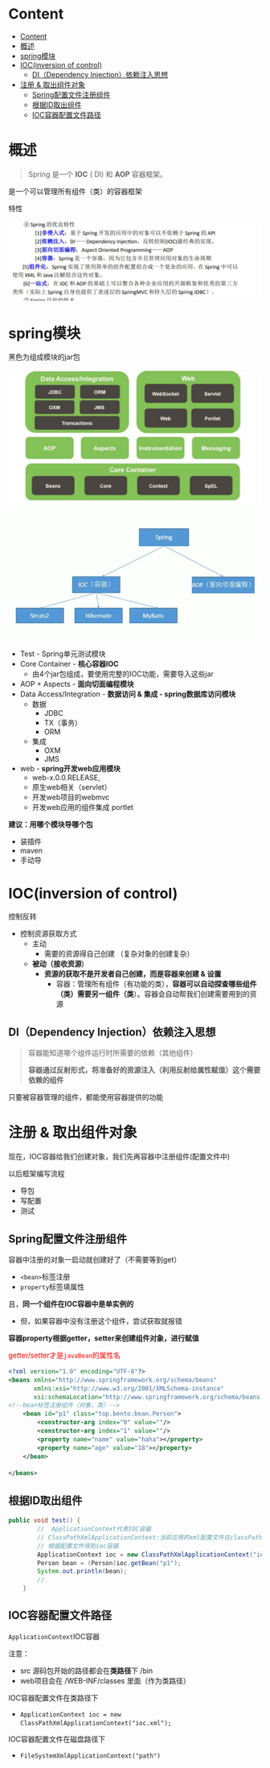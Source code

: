# Content

* [Content](#content)
* [概述](#概述)
* [spring模块](#spring模块)
* [IOC(inversion of control)](#iocinversion-of-control)
  * [DI（Dependency Injection）依赖注入思想](#didependency-injection依赖注入思想)
* [注册 & 取出组件对象](#注册--取出组件对象)
  * [Spring配置文件注册组件](#spring配置文件注册组件)
  * [根据ID取出组件](#根据id取出组件)
  * [IOC容器配置文件路径](#ioc容器配置文件路径)

# 概述

> Spring 是一个 **IOC** ( DI) 和 **AOP** 容器框架。

是一个可以管理所有组件（类）的容器框架

特性

![](/static/2021-07-11-18-24-25.png)

# spring模块

黑色为组成模块的jar包

![](/static/2021-07-11-18-39-55.png)
![](/static/2021-07-15-14-50-26.png)

* Test - Spring单元测试模块
* Core Container - **核心容器IOC**
  * 由4个jar包组成，要使用完整的IOC功能，需要导入这些jar
* AOP + Aspects - **面向切面编程模块**
* Data Access/Integration - **数据访问 & 集成 - spring数据库访问模块**
  * 数据
    * JDBC
    * TX（事务）
    * ORM
  * 集成
    * OXM
    * JMS
* web -
 **spring开发web应用模块**
  * web-x.0.0.RELEASE,
  * 原生web相关（servlet）
  * 开发web项目的webmvc
  * 开发web应用的组件集成 portlet

**建议：用哪个模块导哪个包**

* 装插件
* maven
* 手动导

# IOC(inversion of control)

控制反转

* 控制资源获取方式
  * 主动
    * 需要的资源得自己创建 （复杂对象的创建复杂）
  * **被动（接收资源**)
    * **资源的获取不是开发者自己创建，而是容器来创建 & 设置**
      * 容器：管理所有组件（有功能的类），**容器可以自动探查哪些组件（类）需要另一组件（类**）。容器会自动帮我们创建需要用到的资源

## DI（Dependency Injection）依赖注入思想

> 容器能知道哪个组件运行时所需要的依赖（其他组件）
>
> **容器通过反射形式，将准备好的资源注入（利用反射给属性赋值）这个需要依赖的组件**

只要被容器管理的组件，都能使用容器提供的功能

# 注册 & 取出组件对象

现在，IOC容器给我们创建对象，我们先再容器中注册组件(配置文件中)

以后框架编写流程

* 导包
* 写配置
* 测试

## Spring配置文件注册组件

容器中注册的对象一启动就创建好了（不需要等到get）

* `<bean>`标签注册
* `property`标签填属性

且，**同一个组件在IOC容器中是单实例的**

* 但，如果容器中没有注册这个组件，尝试获取就报错

**容器property根据getter，setter来创建组件对象，进行赋值**

<font color="red">getter/setter才是`javaBean`的属性名</font>

```xml
<?xml version="1.0" encoding="UTF-8"?>
<beans xmlns="http://www.springframework.org/schema/beans"
       xmlns:xsi="http://www.w3.org/2001/XMLSchema-instance"
       xsi:schemaLocation="http://www.springframework.org/schema/beans http://www.springframework.org/schema/beans/spring-beans.xsd">
<!--bean标签注册组件（对象，类）-->
    <bean id="p1" class="top.bento.bean.Person">
        <constructor-arg index="0" value=""/>
        <constructor-arg index="1" value=""/>
        <property name="name" value="haha"></property>
        <property name="age" value="18"></property>
    </bean>

</beans>
```

## 根据ID取出组件

```java
public void test() {
        //  ApplicationContext代表IOC容器
        // ClassPathXmlApplicationContext:当前应用的xml配置文件在classPath下
        // 根据配置文件得到ioc容器
        ApplicationContext ioc = new ClassPathXmlApplicationContext("ioc.xml");
        Person bean = (Person)ioc.getBean("p1");
        System.out.println(bean);
        //
    }
```

## IOC容器配置文件路径

`ApplicationContext`IOC容器

注意：

* src 源码包开始的路径都会在**类路径**下 /bin
* web项目会在 /WEB-INF/classes 里面（作为类路径）

IOC容器配置文件在类路径下

* `ApplicationContext ioc = new ClassPathXmlApplicationContext("ioc.xml");`

IOC容器配置文件在磁盘路径下

* `FileSystemXmlApplicationContext("path")`
